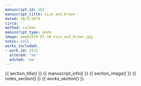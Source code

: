 ```yaml
---
manuscript_id: 202
manuscript_title: nice and brown
dated: 30/5/1979
circa: ''
method: carbon
manuscript_type: poem
image: poem1979-05-30-nice_and_brown.jpg
notes: null
works_included:
- work_id: 2131
  altered: 'no'
  edited: 'no'
---
```


{{ section_title() }}
{{ manuscript_info() }}
{{ section_image() }}
{{ notes_section() }}
{{ works_section() }}
